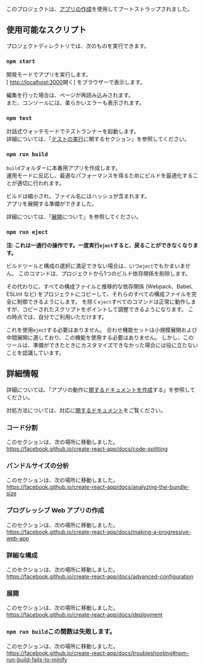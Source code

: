 このプロジェクトは、[アプリの作成](https://github.com/facebook/create-react-app)を使用してブートストラップされました。

## <a name="available-scripts"></a>使用可能なスクリプト

プロジェクトディレクトリでは、次のものを実行できます。

### `npm start`

開発モードでアプリを実行します。<br />
[ [http://localhost:3000](http://localhost:3000)開く] をブラウザーで表示します。

編集を行った場合は、ページが再読み込みされます。<br />
また、コンソールには、柔らかいエラーも表示されます。

### `npm test`

対話式ウォッチモードでテストランナーを起動します。<br />
詳細については、「[テストの実行](https://facebook.github.io/create-react-app/docs/running-tests)に関するセクション」を参照してください。

### `npm run build`

`build`フォルダーに本番用アプリを作成します。<br />
運用モードに反応し、最適なパフォーマンスを得るためにビルドを最適化することが適切に行われます。

ビルドは縮小され、ファイル名にはハッシュが含まれます。<br />
アプリを展開する準備ができました。

詳細については、「[展開](https://facebook.github.io/create-react-app/docs/deployment)について」を参照してください。

### `npm run eject`

**注: これは一通行の操作です。一度実行`eject`すると、戻ることができなくなります。**

ビルドツールと構成の選択に満足できない場合は、いつ`eject`でもかまいません。 このコマンドは、プロジェクトから1つのビルド依存関係を削除します。

その代わりに、すべての構成ファイルと推移的な依存関係 (Webpack、Babel、ESLint など) をプロジェクトにコピーして、それらのすべての構成ファイルを完全に制御できるようにします。 を除く`eject`すべてのコマンドは正常に動作しますが、コピーされたスクリプトをポイントして調整できるようになります。 この時点では、自分でご利用いただけます。

これを使用`eject`する必要はありません。 合わせ機能セットは小規模展開および中間展開に適しており、この機能を使用する必要はありません。 しかし、このツールは、準備ができたときにカスタマイズできなかった場合には役に立たないことを認識しています。

## <a name="learn-more"></a>詳細情報

詳細については、「アプリの動作に[関するドキュメントを作成](https://facebook.github.io/create-react-app/docs/getting-started)する」を参照してください。

対処方法については、対応に[関するドキュメント](https://reactjs.org/)をご覧ください。

### <a name="code-splitting"></a>コード分割

このセクションは、次の場所に移動しました。https://facebook.github.io/create-react-app/docs/code-splitting

### <a name="analyzing-the-bundle-size"></a>バンドルサイズの分析

このセクションは、次の場所に移動しました。https://facebook.github.io/create-react-app/docs/analyzing-the-bundle-size

### <a name="making-a-progressive-web-app"></a>プログレッシブ Web アプリの作成

このセクションは、次の場所に移動しました。https://facebook.github.io/create-react-app/docs/making-a-progressive-web-app

### <a name="advanced-configuration"></a>詳細な構成

このセクションは、次の場所に移動しました。https://facebook.github.io/create-react-app/docs/advanced-configuration

### <a name="deployment"></a>展開

このセクションは、次の場所に移動しました。https://facebook.github.io/create-react-app/docs/deployment

### <a name="npm-run-build-fails-to-minify"></a>`npm run build`この関数は失敗します。

このセクションは、次の場所に移動しました。https://facebook.github.io/create-react-app/docs/troubleshooting#npm-run-build-fails-to-minify
